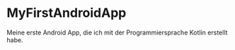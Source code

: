 # MyFirstAndroidApp
Meine erste Android App, die ich mit der Programmiersprache Kotlin erstellt habe.
